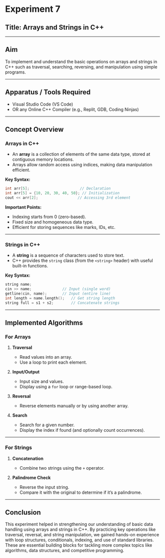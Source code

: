 
# **Experiment 7**

## **Title:** Arrays and Strings in C++

---

##  **Aim**

To implement and understand the basic operations on arrays and strings in C++ such as traversal, searching, reversing, and manipulation using simple programs.

---

##  **Apparatus / Tools Required**

* Visual Studio Code (VS Code)
* OR any Online C++ Compiler (e.g., Replit, GDB, Coding Ninjas)

---

##  **Concept Overview**

###  **Arrays in C++**

* An **array** is a collection of elements of the same data type, stored at contiguous memory locations.
* Arrays allow random access using indices, making data manipulation efficient.

**Key Syntax:**

```cpp
int arr[5];                       // Declaration  
int arr[5] = {10, 20, 30, 40, 50}; // Initialization  
cout << arr[2];                  // Accessing 3rd element  
```

**Important Points:**

* Indexing starts from 0 (zero-based).
* Fixed size and homogeneous data type.
* Efficient for storing sequences like marks, IDs, etc.

---

###  **Strings in C++**

* A **string** is a sequence of characters used to store text.
* C++ provides the `string` class (from the `<string>` header) with useful built-in functions.

**Key Syntax:**

```cpp
string name;
cin >> name;              // Input (single word)
getline(cin, name);       // Input (entire line)
int length = name.length();   // Get string length
string full = s1 + s2;        // Concatenate strings
```

---

##  **Implemented Algorithms**

###  **For Arrays**

1. **Traversal**

   * Read values into an array.
   * Use a loop to print each element.

2. **Input/Output**

   * Input size and values.
   * Display using a `for` loop or range-based loop.

3. **Reversal**

   * Reverse elements manually or by using another array.

4. **Search**

   * Search for a given number.
   * Display the index if found (and optionally count occurrences).

---

###  **For Strings**

1. **Concatenation**

   * Combine two strings using the `+` operator.

2. **Palindrome Check**

   * Reverse the input string.
   * Compare it with the original to determine if it’s a palindrome.
---

## **Conclusion**

This experiment helped in strengthening our understanding of basic data handling using arrays and strings in C++.
By practicing key operations like traversal, reversal, and string manipulation, we gained hands-on experience with loop structures, conditionals, indexing, and use of standard libraries.
These are essential building blocks for tackling more complex topics like algorithms, data structures, and competitive programming.

